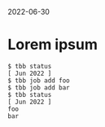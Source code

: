2022-06-30

# Lorem ipsum

```console
$ tbb status
[ Jun 2022 ]
$ tbb job add foo
$ tbb job add bar
$ tbb status
[ Jun 2022 ]
foo
bar
```
